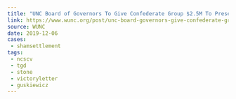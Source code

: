 ```yaml
---
title: "UNC Board of Governors To Give Confederate Group $2.5M To Preserve Silent Sam"
link: https://www.wunc.org/post/unc-board-governors-give-confederate-group-25m-preserve-silent-sam
source: WUNC
date: 2019-12-06
cases:
 - shamsettlement
tags:
 - ncscv
 - tgd
 - stone
 - victoryletter
 - guskiewicz
---
```

